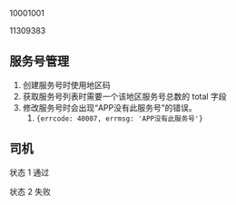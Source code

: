 10001001

11309383

## 服务号管理

1. 创建服务号时使用地区码
2. 获取服务号列表时需要一个该地区服务号总数的 total 字段
3. 修改服务号时会出现“APP没有此服务号”的错误。
	1. `{errcode: 40007, errmsg: 'APP没有此服务号'}`

## 司机

状态 1 通过

状态 2 失败

